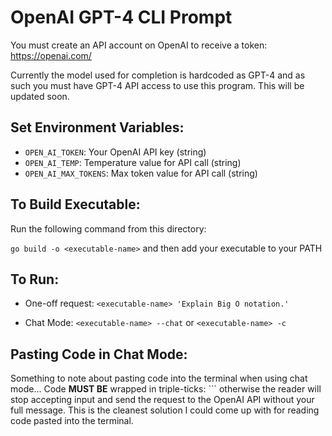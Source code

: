 # OpenAI GPT-4 CLI Prompt
You must create an API account on OpenAI to receive a token: https://openai.com/

Currently the model used for completion is hardcoded as GPT-4 and as such you must have GPT-4 API access to use this program. This will be updated soon.

## Set Environment Variables:
- `OPEN_AI_TOKEN`: Your OpenAI API key (string)
- `OPEN_AI_TEMP`: Temperature value for API call (string)
- `OPEN_AI_MAX_TOKENS`: Max token value for API call (string)

## To Build Executable:
Run the following command from this directory:

`go build -o <executable-name>` and then add your executable to your PATH

## To Run:
- One-off request: `<executable-name> 'Explain Big O notation.'`

- Chat Mode: `<executable-name> --chat` or `<executable-name> -c`

## Pasting Code in Chat Mode:
Something to note about pasting code into the terminal when using chat mode... Code **MUST BE** wrapped in triple-ticks: ``` otherwise the reader will stop accepting input and send the request to the OpenAI API without your full message. This is the cleanest solution I could come up with for reading code pasted into the terminal. 
